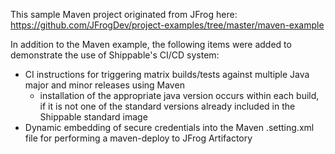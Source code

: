 This sample Maven project originated from JFrog here:
https://github.com/JFrogDev/project-examples/tree/master/maven-example

In addition to the Maven example, the following items were added to
demonstrate the use of Shippable's CI/CD system:
* CI instructions for triggering matrix builds/tests against multiple Java major
and minor releases using Maven
  * installation of the appropriate java version occurs within each build, if it is not one of the standard versions already included in the Shippable standard image
* Dynamic embedding of secure credentials into the Maven .setting.xml file
for performing a maven-deploy to JFrog Artifactory

